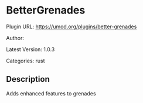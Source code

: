 # BetterGrenades

Plugin URL: https://umod.org/plugins/better-grenades

Author: 

Latest Version: 1.0.3

Categories: rust

## Description

Adds enhanced features to grenades
